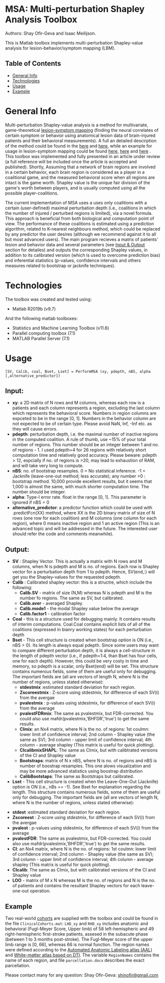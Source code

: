 # MSA: Multi-perturbation Shapley Analysis Toolbox
Authors: Shay Ofir-Geva and Isaac Meilijson.

This is Matlab toolbox implements multi-perturbation Shapley-value analysis for lesion-behavior/symptom mapping (LBM).

## Table of Contents
* [General Info](#general-info)
* [Technologies](#technologies)
* [Usage](#usage)
* [Example](#example)


# General Info
Multi-perturbation Shapley-value analysis is a method for multivariate, game-theoretical [lesion-symptom mapping](https://www.nature.com/articles/nrn1521) (finding the neural correlates of certain symptom or behavior using anatomical lesion data of brain-injured patients and their behavioral measurements). A full an detailed descirption of the method could be found in the [here](https://www.mitpressjournals.org/doi/10.1162/0899766041336387) and [here](https://doi.org/10.1162/artl.2006.12.3.333), while an example for usage in lesion-symptom mapping could be found [here](10.1002/hbm.20797), [here](10.1186/s12868-016-0275-6) and [here](10.1002/hbm.23601) . This toolbox was implemented and fully presented in an article under review (a full reference will be included once the article is accepted and published). Shortly, Assuming that a network of brain regions are involved in a certain behavior, each brain region is considered as a player in a coalitional game, and the measured behavioral score when all regions are intact is the game worth. Shapley value is the unique fair division of the game's worth between players, and is usually computed using all the possible player-coalitions.  

The current implementation of MSA uses a uses only coalitions with a certain (user-defined) maximal perturbation depth (i.e., coalitions in which the number of injured / perturbed regions is limited), via a novel formula. This approach is beneficial from both biological and computation point of view. The performance of these coalitions is estimated using a prediction algorithm, related to K-nearest neighbours method, which could be replaced by any predictor the user desires (although we recommend against it to all but most advanced users). The main program recieves a matrix of patients' lesion and behavior data and several parameters (see [Input & Output](#input-output) section for detailes) and outputs the corresponding Shapley values, in addition to its calibrated version (which is used to overcome prediction bias) and inferential statistics (p-values, confidence intervals and others measures related to bootstrap or jacknife techniques).

# Technologies
The toolbox was created and tested using:
* Matlab R2019b (v9.7)

And the following matlab toolboxes:
* Statistics and Machine Learning Toolbox (v11.6)
* Parallel computing toolbox (7.1) 
* MATLAB Parallel Server (7.1)

# Usage

<pre><code>[SV, Calib, coal, Bset, Lset] = PerformMSA (xy, pdepth, nBS, alpha [,alternative_predictor])
</code></pre>

## Input:
* __xy__: a 2D matrix of N rows and M columns, whereas each row is a patients and each column represents a region, excluding the last column which represents the behavioral score. Numbers in region columns are expceted to be in the range [0, 1]. Numbers in the behavior column are not expected to be of certain type. Please avoid NaN, Inf, -Inf etc. as they will cause errors.
* __pdepth__: perturbation depth, i.e. the maximal number of inactive regions in the computed coalition. A rule of thumb, use ~15% of your total number of regions. This number should be an integer between 1 and no. of regions - 1. I used pdepth=4 for 26 regions with relatively short computation time and relatively good accuracy. Please beware: pdepth > 12, espcially if no. of regions is >20, may lead to exhaustion of RAM, and will take very long to compute.
* __nBS__: no. of bootstrap resamples. 0 = No statistical inference. -1 = Jacknife (leave-one-out method; less accurate); any number >0 : bootstrap method. 10,000 provide excellent results, but it seems that 1,000 is almost the same, with much shorter computation time. The number should be integer.
* __alpha__:  Type-I error rate. float in the range [0, 1]. This parameter is ignored if nBS = 0
* __alternative_predictor__: a predictor function which could be used with .predictFcn(XX) method, where XX is the 2D binary matrix of size of N rows (one row for each coalition) and M columns (one column for each region), where 0 means inactive region and 1 an active region (This is an advanced topic and will be addressed in the future. The interested user should refer the code and comments meanwhile).

## Output:
* __SV__ : Shapley Vector. This is actually a matrix with N rows and M columns, when N is pdepth and M is no. of regions. Each row is Shapley vector for a perturbation depth from 1 to pdepth. Hence, SV(end,:) will get you the Shapley-values for the requested pdepth.
* __Calib__ : Calibrated shapley vector: this is a structre, which include the following:
  - __Calib.SV__ - matrix of size (N,M) whereas N is pdepth and M is the number fo regions. The same as SV, but calibrated.
  - __Calib.aver__ - averaged Shapley. 
  - __Calib.mode1__ - the modal Shapley value below the average
  - __Calib.factor1__ - calibration factor
* __Coal__ - this is a structure used for debugging mainly. It contains results of interim computations. Coal.Coal contains explicit lists of all of the coalitions (expressed in bianry working states) for each perturbation depth
* __Bset__ - This cell structure is created when bootstrap option is ON (i.e., nBS > 0). Its length is always equal pdepth. Since some users may want to compare different perturbation depth, it is always a cell-structure in the length of pdepth vector (i.e., if pdepth=1:4, than Bset has four cells, one for each depth). However, this could be very costy in time and memory, so pdepth is a scalar, only Bset{end} will be set. This structure contains numerous fields, some of them are useful only for debugging. The important fields are (all are vectors of length N, where N is the number of regions, unless stated otherwise):
  - __stdestmix__ :estimated standard deviation for each region.
  - __Zscoreestmix__ : Z-score using stdestmix, for difference of each SV(i) from the avergae
  - __pvalestmix__ : p-values using stdestmix, for difference of each SV(i) from the average
  - __pvalestFDRmix__: The same as pvalestmix, but FDR-corrected. You could also use mafdr(pvalestmix,'BHFDR','true') to get the same results.
  - __CImix__: an Nx4 matrix, where N is the no. of regions: 1st coulmn: lower limit of confidence interval; 2nd column - Shapley value (the same as SV); 3rd column - upper limit of confidence interval; 4th column - average shapley (This matrix is useful for quick plotting).
  - __CIcalibmixSHAPL__: The same as CImix, but with calibtrated versions of the CI and Shapley value
  - __Bootstraps__: matrix of N x nBS, where N is no. of regions and nBS is number of boostrap resamples. This one alows visualization and may be more advanced statistics using boostrap distribution
  - __CalibBootstaps__: The same as Bootstraps but calibrated.
 * __Lset__ - This cell structure is created when the Leave-One-Out (Jacknife) option is ON (i.e., nBs == -1). See Bset for explanation regarding the length. This structure contains numerous fields, some of them are useful only for debugging. The important fields are (all are vectors of length N, where N is the number of regions, unless stated otherwise):
  - __stdest__ :estimated standard deviation for each region.
  - __Zscoreest__ : Z-score using stdestmix, for difference of each SV(i) from the avergae
  - __pvalest__ : p-values using stdestmix, for difference of each SV(i) from the average
  - __pvalestFDR__: The same as pvalestmix, but FDR-corrected. You could also use mafdr(pvalestmix,'BHFDR','true') to get the same results.
  - __CI__: an Nx4 matrix, where N is the no. of regions: 1st coulmn: lower limit of confidence interval; 2nd column - Shapley value (the same as SV); 3rd column - upper limit of confidence interval; 4th column - average shapley (This matrix is useful for quick plotting).
  - __CIcalib__: The same as CImix, but with calibtrated versions of the CI and Shapley value
  - __LOO__ - matrix of M x N whereas M is the no. of regions and N is the no. of patients and contains the resultant Shapley vectors for each leave-one-out operation.

## Example
Two real-world [cohorts](https://doi.org/10.1371/journal.pone.0219738) are supplied with the toolbox and could be found in the file `ClinicalCohorts.mat`: `LHD_xy` and `RHD_xy` includes anatomic and behavioral (Fugl-Meyer Score, Upper limb) of 58 left-hemispheric and 49 right-hemispheric first-stroke patients, assesed in the subacute phase (between 1 to 3 months post-stroke). The Fugl-Meyer score of the upper limb range is [0, 66], whereas 66 is normal function. The region names were defined according to the [Automated Anatomic Labeling atlas (AAL)]( http://dx.doi.org/10.1006/nimg.2001.0978) and [White-matter atlas based on DTI](http://dx.doi.org/10.1016/j.neuroimage.2007.12.035). The variable `RegionNames` contains the name of each region, and file `parcellation.docx` describes the exact parcellation.

Please contact many for any question:
Shay Ofir-Geva: shinofir@gmail.com

